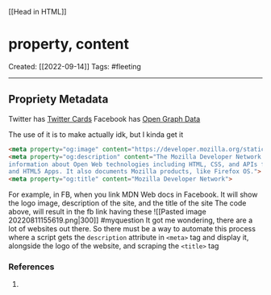 [[Head in HTML]]

# property, content
Created:  [[2022-09-14]]
Tags: #fleeting 

---
## Propriety Metadata
Twitter has [Twitter Cards](https://developer.twitter.com/en/docs/twitter-for-websites/cards/overview/abouts-cards)
Facebook has [Open Graph Data](https://ogp.me/) 

The use of it is to make actually idk, but I kinda get it
```HTML
<meta property="og:image" content="https://developer.mozilla.org/static/img/opengraph-logo.png">
<meta property="og:description" content="The Mozilla Developer Network (MDN) provides
information about Open Web technologies including HTML, CSS, and APIs for both Web sites
and HTML5 Apps. It also documents Mozilla products, like Firefox OS.">
<meta property="og:title" content="Mozilla Developer Network">
```
For example, in FB, when you link MDN Web docs in Facebook.
It will show the logo image, description of the site, and the title of the site
The code above, will result in the fb link having these
![[Pasted image 20220811155619.png|300]]
#myquestion It got me wondering, there are a lot of websites out there. So there must be a way to automate this process where a script gets the `description` attribute in `<meta>` tag and display it, alongside the logo of the website, and scraping the  `<title>` tag  













### References
1. 